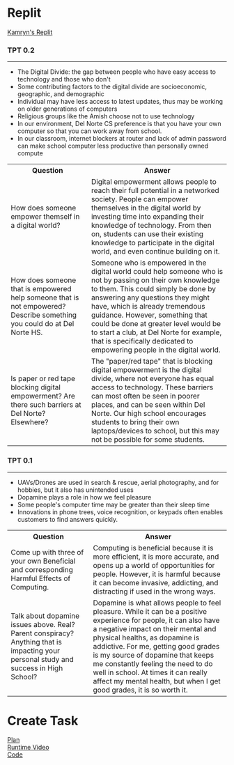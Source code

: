 # Replit
[Kamryn's Replit](https://replit.com/@kamryns1/curly-spork#.replit)

### TPT 0.2
***

* The Digital Divide: the gap between people who have easy access to technology and those who don't
* Some contributing factors to the digital divide are socioeconomic, geographic, and demographic
* Individual may have less access to latest updates, thus may be working on older generations of computers
* Religious groups like the Amish choose not to use technology
* In our environment, Del Norte CS preference is that you have your own computer so that you can work away from school.
* In our classroom, internet blockers at router and lack of admin password can make school computer less productive than personally owned compute
<table id="readmeinformation">

<tr>
<th>Question</th>
<th>Answer</th>
</tr>

<tr>
<td>How does someone empower themself in a digital world?</td>
<td>
Digital empowerment allows people to reach their full potential in a networked society. People can empower themselves in the digital world by investing time into expanding their knowledge of technology. From then on, students can use their existing knowledge to participate in the digital world, and even continue building on it.
</td>
</tr>

<tr>
<td>How does someone that is empowered help someone that is not empowered? Describe something you could do at Del Norte HS.</td>
<td>
Someone who is empowered in the digital world could help someone who is not by passing on their own knowledge to them. This could simply be done by answering any questions they might have, which is already tremendous guidance. However, something that could be done at greater level would be to start a club, at Del Norte for example, that is specifically dedicated to empowering people in the digital world.
</td>
</tr>

<tr>
<td>Is paper or red tape blocking digital empowerment? Are there such barriers at Del Norte? Elsewhere?</td>
<td>
The "paper/red tape" that is blocking digital empowerment is the digital divide, where not everyone has equal access to technology. These barriers can most often be seen in poorer places, and can be seen within Del Norte. Our high school encourages students to bring their own laptops/devices to school, but this may not be possible for some students. 
</td>
</tr>
  
</table>


### TPT 0.1
***
* UAVs/Drones are used in search & rescue, aerial photography, and for hobbies, but it also has unintended uses
* Dopamine plays a role in how we feel pleasure
* Some people's computer time may be greater than their sleep time
* Innovations in phone trees, voice recognition, or keypads often enables customers to find answers quickly.

<table id="readmeinformation">

<tr>
<th>Question</th>
<th>Answer</th>
</tr>

<tr>
<td>Come up with three of your own Beneficial and corresponding Harmful Effects of Computing.</td>
<td> Computing is beneficial because it is more efficient, it is more accurate, and opens up a world of opportunities for people. However, it is harmful because it can become invasive, addicting, and distracting if used in the wrong ways.
</td>
</tr>

<tr>
<td>Talk about dopamine issues above. Real? Parent conspiracy? Anything that is impacting your personal study and success in High School?</td>
<td>
Dopamine is what allows people to feel pleasure. While it can be a positive experience for people, it can also have a negative impact on their mental and physical healths, as dopamine is addictive. For me, getting good grades is my source of dopamine that keeps me constantly feeling the need to do well in school. At times it can really affect my mental health, but when I get good grades, it is so worth it.
</td>
</tr>

</table>


# Create Task
[Plan](https://github.com/sarayu-pr11/team-narks/wiki/Kamryn's-Create-Task) </br>
[Runtime Video](https://www.loom.com/share/4e2beeba2ce04d32ad07f629e0d4fe1c) </br>
[Code](https://github.com/sarayu-pr11/team-narks/blob/main/templates/wordle.html)

